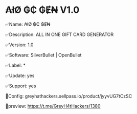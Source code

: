 # ₳łØ ₲₵ ₲Ɇ₦ V1.0 

✅Name: ₳łØ ₲₵ ₲Ɇ₦

✅Description: ALL IN ONE GIFT CARD GENERATOR

✅Version: 1.0

✅Software: SilverBullet | OpenBullet

✅Label: *

✅Update: yes

✅Support: yes

🛒Config: greyhathackers.sellpass.io/product/jyyvUG7tCzSC

👾preview: https://t.me/GreyH4tHackers/1380
